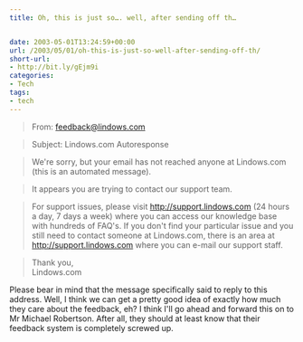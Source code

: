 ```yaml
---
title: Oh, this is just so…. well, after sending off th…


date: 2003-05-01T13:24:59+00:00
url: /2003/05/01/oh-this-is-just-so-well-after-sending-off-th/
short-url:
- http://bit.ly/gEjm9i
categories:
- Tech
tags:
- tech
---
```

> From: feedback@lindows.com

> Subject: Lindows.com Autoresponse

> We're sorry, but your email has not reached anyone at Lindows.com (this is an automated message).

> It appears you are trying to contact our support team.

> For support issues, please visit http://support.lindows.com (24 hours a day, 7 days a week) where you can access our knowledge base with hundreds of FAQ's. If you don't find your particular issue and you still need to contact someone at Lindows.com, there is an area at http://support.lindows.com where you can e-mail our support staff.

> Thank you,<br /> Lindows.com

Please bear in mind that the message specifically said to reply to this address. Well, I think we can get a pretty good idea of exactly how much they care about the feedback, eh? I think I'll go ahead and forward this on to Mr Michael Robertson. After all, they should at least know that their feedback system is completely screwed up.